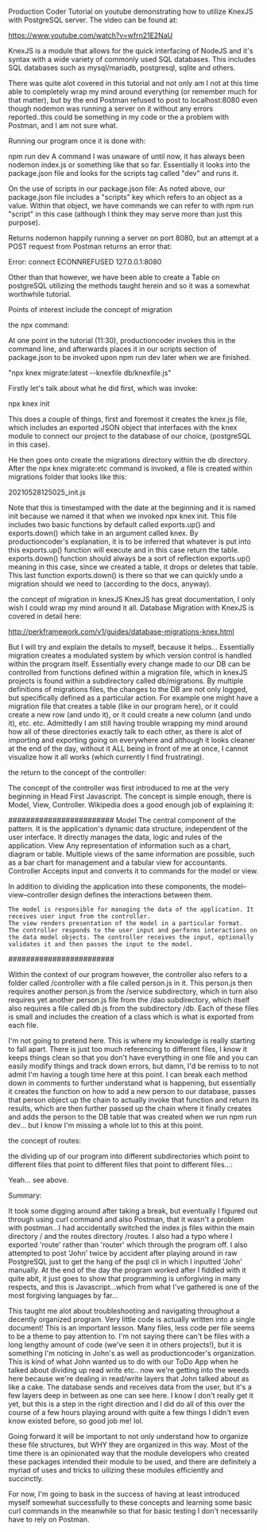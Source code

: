 Production Coder Tutorial on youtube demonstrating how to utilize KnexJS with PostgreSQL server.
The video can be found at:

https://www.youtube.com/watch?v=wfrn21E2NaU

KnexJS is a module that allows for the quick interfacing of NodeJS and it's syntax with a wide variety of commonly used SQL databases.
This includes SQL databases such as mysql/mariadb, postgresql, sqlite and others.

There was quite alot covered in this tutorial and not only am I not at this time able to completely wrap my mind around everything
(or remember much for that matter), but by the end Postman refused to post to localhost:8080 even though nodemon was running a server on it without any errors reported..this could be something in my code or the a problem with Postman, and I am not sure what.

Running our program once it is done with:

npm run dev 
A command I was unaware of until now, it has always been nodemon index.js or something like that so far.  Essentially it looks into the package.json file and looks for the scripts tag called "dev" and runs it.

On the use of scripts in our package.json file:
As noted above, our package.json file includes a "scripts" key which refers to an object as a value.  Within that object, we have commands we can refer to with npm run "script" in this case (although I think they may serve more than just this purpose).

Returns nodemon happily running a server on port 8080, but an attempt at a POST request from Postman returns an error that:

Error: connect ECONNREFUSED 127.0.0.1:8080

Other than that however, we have been able to create a Table on postgreSQL utilizing the methods taught herein and so it was a somewhat
worthwhile tutorial.

Points of interest include the concept of migration

the npx command:

At one point in the tutorial (11:30), productioncoder invokes this in the command line, and afterwards places it in our scripts section of package.json to be invoked upon npm run dev later when we are finished.

"npx knex migrate:latest --knexfile db/knexfile.js"

Firstly let's talk about what he did first, which was invoke:

npx knex init

This does a couple of things, first and foremost it creates the knex.js file, which includes an exported JSON object that interfaces with the knex module to connect our project to the database of our choice, (postgreSQL in this case).

He then goes onto create the migrations directory within the db directory.  After the npx knex migrate:etc command is invoked, a file is created within migrations folder that looks like this:

20210528125025_init.js

Note that this is timestamped with the date at the beginning and it is named init because we named it that when we invoked npx knex init.
This file includes two basic functions by default called exports.up() and exports.down() which take in an argument called knex.
By productioncoder's explanation, it is to be inferred that whatever is put into this exports.up() function will execute and in this case return the table.  exports.down() function should always be a sort of reflection exports.up() meaning in this case, since we created a table, it drops or deletes that table.  This last function exports.down() is there so that we can quickly undo a migration should we need to (according to the docs, anyway).

the concept of migration in knexJS
KnexJS has great documentation, I only wish I could wrap my mind around it all.  Database Migration with KnexJS is covered in detail here:

http://perkframework.com/v1/guides/database-migrations-knex.html

But I will try and explain the details to myself, because it helps...
Essentially migration creates a modulated system by which version control is handled within the program itself.  Essentially every change made to our DB can be controlled from functions defined within a migration file, which in knexJS projects is found within a subdirectory called db/migrations.  By multiple definitions of migrations files, the changes to the DB are not only logged, but specifically defined as a particular action.  For example one might have a migration file that creates a table (like in our program here), or it could create a new row (and undo it), or it could create a new column (and undo it), etc. etc.  Admittedly I am still having trouble wrapping my mind around how all of these directories exactly talk to each other, as there is alot of importing and exporting going on everywhere and although it looks cleaner at the end of the day, without it ALL being in front of me at once, I cannot visualize how it all works (which currently I find frustrating).

the return to the concept of the controller:

The concept of the controller was first introduced to me at the very beginning in Head First Javascript.  The concept is simple enough, there is Model, View, Controller.  Wikipedia does a good enough job of explaining it:

########################
Model
    The central component of the pattern. It is the application's dynamic data structure, independent of the user interface. It directly manages the data, logic and rules of the application.
View
    Any representation of information such as a chart, diagram or table. Multiple views of the same information are possible, such as a bar chart for management and a tabular view for accountants.
Controller
    Accepts input and converts it to commands for the model or view.

In addition to dividing the application into these components, the model–view–controller design defines the interactions between them.

    The model is responsible for managing the data of the application. It receives user input from the controller.
    The view renders presentation of the model in a particular format.
    The controller responds to the user input and performs interactions on the data model objects. The controller receives the input, optionally validates it and then passes the input to the model.
########################

Within the context of our program however, the controller also refers to a folder called /controller with a file called person.js in it.  This person.js then requires another person.js from the /service subdirectory, which in turn also requires yet another person.js file from the /dao subdirectory, which itself also requires a file called db.js from the subdirectory /db.  Each of these files is small and includes the creation of a class which is what is exported from each file.

I'm not going to pretend here.  This is where my knowledge is really starting to fall apart.  There is just too much referencing to different files, I know it keeps things clean so that you don't have everything in one file and you can easily modify things and track down errors, but damn, I'd be remiss to to not admit I'm having a tough time here at this point.  I can break each method down in comments to further understand what is happening, but essentially it creates the function on how to add a new person to our database, passes that person object up the chain to actually invoke that function and return its results, which are then further passed up the chain where it finally creates and adds the person to the DB table that was created when we run npm run dev... but I know I'm missing a whole lot to this at this point.

the concept of routes:

the dividing up of our program into different subdirectories which point to different files that point to different files that point to different files...:

Yeah... see above.

Summary:

It took some digging around after taking a break, but eventually I figured out through using curl command and also Postman, that it wasn't a problem with postman...I had accidentally switched the index.js files within the main directory / and the routes directory /routes.  I also had a typo where I exported 'route' rather than 'router' which through the program off.  I also attempted to post 'John' twice by accident after playing around in raw PostgreSQL just to get the hang of the psql cli in which I inputted 'John' manually.  At the end of the day the program worked after I fiddled with it quite abit, it just goes to show that programming is unforgiving in many respects, and this is Javascript...which from what I've gathered is one of the most forgiving languages by far...

This taught me alot about troubleshooting and navigating throughout a decently organized program.  Very little code is actually written into a single document!  This is an important lesson.  Many files, less code per file seems to be a theme to pay attention to.  I'm not saying there can't be files with a long lengthy amount of code (we've seen it in others projects!), but it is something I'm noticing in John's as well as productioncoder's organization.  This is kind of what John wanted us to do with our ToDo App when he talked about dividing up read write etc.. now we're getting into the weeds here because we're dealing in read/write layers that John talked about as like a cake.  The database sends and receives data from the user, but it's a few layers deep in between as one can see here.  I know I don't really get it yet, but this is a step in the right direction and I did do all of this over the course of a few hours playing around with quite a few things I didn't even know existed before, so good job me! lol.

Going forward it will be important to not only understand how to organize these file structures, but WHY they are organized in this way.  Most of the time there is an opinionated way that the module developers who created these packages intended their module to be used, and there are definitely a myriad of uses and tricks to uilizing these modules efficiently and succinctly.

For now, I'm going to bask in the success of having at least introduced myself somewhat successfully to these concepts and learning some basic curl commands in the meanwhile so that for basic testing I don't necessarily have to rely on Postman.